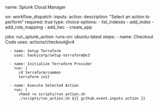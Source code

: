 name: Splunk Cloud Manager

on:
  workflow_dispatch:
    inputs:
      action:
        description: "Select an action to perform"
        required: true
        type: choice
        options:
          - list_indexes
          - add_index
          - add_role_mapping
          - add_hec
          - create_app

jobs:
  run_splunk_action:
    runs-on: ubuntu-latest
    steps:
      - name: Checkout Code
        uses: actions/checkout@v4

      - name: Setup Terraform
        uses: hashicorp/setup-terraform@v3

      - name: Initialize Terraform Provider
        run: |
          cd terraform/common
          terraform init

      - name: Execute Selected Action
        run: |
          chmod +x scripts/run_action.sh
          ./scripts/run_action.sh ${{ github.event.inputs.action }}
